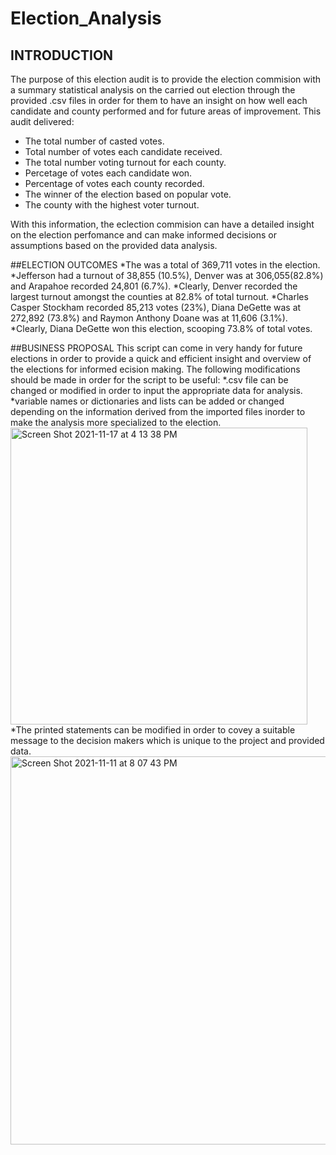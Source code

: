 # Election_Analysis
## INTRODUCTION
The purpose of this election audit is to provide the election commision with a summary statistical analysis on the carried out election through the provided .csv files in order for them to have an insight on how well each candidate and county performed and for future areas of improvement. This audit delivered:
* The total number of casted votes.
* Total number of votes each candidate received.
* The total number voting turnout for each county.
* Percetage of votes each candidate won.
* Percentage of votes each county recorded.
* The winner of the election based on popular vote.
* The county with the highest voter turnout.

With this information, the eclection commision can have a detailed insight on the election perfomance and can make informed decisions or assumptions based on the provided data analysis.

##ELECTION OUTCOMES
*The was a total of 369,711 votes in the election.
*Jefferson had a turnout of 38,855 (10.5%), Denver was at 306,055(82.8%) and Arapahoe recorded 24,801 (6.7%).
*Clearly, Denver recorded the largest turnout amongst the counties at 82.8% of total turnout.
*Charles Casper Stockham recorded 85,213 votes (23%), Diana DeGette was at 272,892 (73.8%) and Raymon Anthony Doane was at 11,606 (3.1%).
*Clearly, Diana DeGette won this election, scooping 73.8% of total votes.


##BUSINESS PROPOSAL
This script can come in very handy for future elections in order to provide a quick and efficient insight and overview of the elections for informed ecision making.
The following modifications should be made in order for the script to be useful:
*.csv file can be changed or modified in order to input the appropriate data for analysis.
*variable names or dictionaries and lists can be added or changed depending on the information derived from the imported files inorder to make the analysis more specialized to the election.
<img width="475" alt="Screen Shot 2021-11-17 at 4 13 38 PM" src="https://user-images.githubusercontent.com/93164021/142283390-25d4d685-5e43-46c1-b45c-65edf8a3b934.png">
*The printed statements can be modified in order to covey a suitable message to the decision makers which is unique to the project and provided data.
<img width="621" alt="Screen Shot 2021-11-11 at 8 07 43 PM" src="https://user-images.githubusercontent.com/93164021/142283220-db78e59b-906c-44f2-845a-ddd3f23f8616.png">

